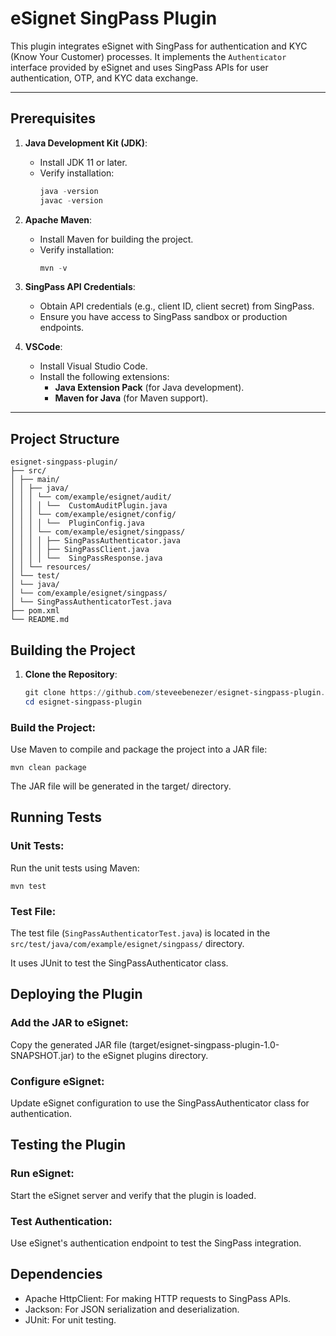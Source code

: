 # eSignet SingPass Plugin

This plugin integrates eSignet with SingPass for authentication and KYC (Know Your Customer) processes. It implements the `Authenticator` interface provided by eSignet and uses SingPass APIs for user authentication, OTP, and KYC data exchange.

---

## **Prerequisites**

1. **Java Development Kit (JDK)**:
   - Install JDK 11 or later.
   - Verify installation:
     ```powershell
     java -version
     javac -version
     ```

2. **Apache Maven**:
   - Install Maven for building the project.
   - Verify installation:
     ```powershell
     mvn -v
     ```

3. **SingPass API Credentials**:
   - Obtain API credentials (e.g., client ID, client secret) from SingPass.
   - Ensure you have access to SingPass sandbox or production endpoints.

4. **VSCode**:
   - Install Visual Studio Code.
   - Install the following extensions:
     - **Java Extension Pack** (for Java development).
     - **Maven for Java** (for Maven support).

---

## **Project Structure**
```
esignet-singpass-plugin/
├── src/
│ ├── main/
│ │ ├── java/
│ │ │ └── com/example/esignet/audit/
│ │ │ │ └──  CustomAuditPlugin.java
│ │ │ └── com/example/esignet/config/
│ │ │ │ └──  PluginConfig.java
│ │ │ └── com/example/esignet/singpass/
│ │ │ │ ├── SingPassAuthenticator.java
│ │ │ │ ├── SingPassClient.java
│ │ │ │ └──  SingPassResponse.java
│ │ └── resources/
│ └── test/
│ └── java/
│ └── com/example/esignet/singpass/
│ └── SingPassAuthenticatorTest.java
├── pom.xml
└── README.md
```

## **Building the Project**

1. **Clone the Repository**:
   ```powershell
   git clone https://github.com/steveebenezer/esignet-singpass-plugin.git
   cd esignet-singpass-plugin
### Build the Project:

Use Maven to compile and package the project into a JAR file:

```
mvn clean package
```
The JAR file will be generated in the target/ directory.

## Running Tests
### Unit Tests:

Run the unit tests using Maven:

```
mvn test
```
### Test File:

The test file (`SingPassAuthenticatorTest.java`) is located in the `src/test/java/com/example/esignet/singpass/` directory.

It uses JUnit to test the SingPassAuthenticator class.

## Deploying the Plugin
### Add the JAR to eSignet:

Copy the generated JAR file (target/esignet-singpass-plugin-1.0-SNAPSHOT.jar) to the eSignet plugins directory.

### Configure eSignet:

Update eSignet configuration to use the SingPassAuthenticator class for authentication.

## Testing the Plugin
### Run eSignet:

Start the eSignet server and verify that the plugin is loaded.

### Test Authentication:

Use eSignet's authentication endpoint to test the SingPass integration.

## Dependencies
- Apache HttpClient: For making HTTP requests to SingPass APIs.
- Jackson: For JSON serialization and deserialization.
- JUnit: For unit testing.